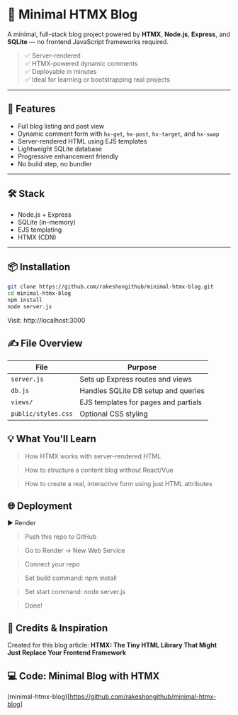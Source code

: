# 📝 Minimal HTMX Blog

A minimal, full-stack blog project powered by **HTMX**, **Node.js**, **Express**, and **SQLite** — no frontend JavaScript frameworks required.

> ✅ Server-rendered  
> ✅ HTMX-powered dynamic comments  
> ✅ Deployable in minutes  
> ✅ Ideal for learning or bootstrapping real projects

---

## 🚀 Features

- Full blog listing and post view
- Dynamic comment form with `hx-get`, `hx-post`, `hx-target`, and `hx-swap`
- Server-rendered HTML using EJS templates
- Lightweight SQLite database
- Progressive enhancement friendly
- No build step, no bundler

---

## 🛠 Stack

- Node.js + Express
- SQLite (in-memory)
- EJS templating
- HTMX (CDN)

---

## 📦 Installation

```bash
git clone https://github.com/rakeshongithub/minimal-htmx-blog.git
cd minimal-htmx-blog
npm install
node server.js
```

Visit: http://localhost:3000

## ✍️ File Overview

| File                | Purpose                              |
| ------------------- | ------------------------------------ |
| `server.js`         | Sets up Express routes and views     |
| `db.js`             | Handles SQLite DB setup and queries  |
| `views/`            | EJS templates for pages and partials |
| `public/styles.css` | Optional CSS styling                 |

## 💡 What You'll Learn

> How HTMX works with server-rendered HTML

> How to structure a content blog without React/Vue

> How to create a real, interactive form using just HTML attributes

## 🌐 Deployment

▶️ Render

> Push this repo to GitHub

> Go to Render → New Web Service

> Connect your repo

> Set build command: npm install

> Set start command: node server.js

> Done!

## 🙌 Credits & Inspiration

Created for this blog article: **HTMX: The Tiny HTML Library That Might Just Replace Your Frontend Framework**

## 💻 Code: Minimal Blog with HTMX

(minimal-htmx-blog)[https://github.com/rakeshongithub/minimal-htmx-blog]
